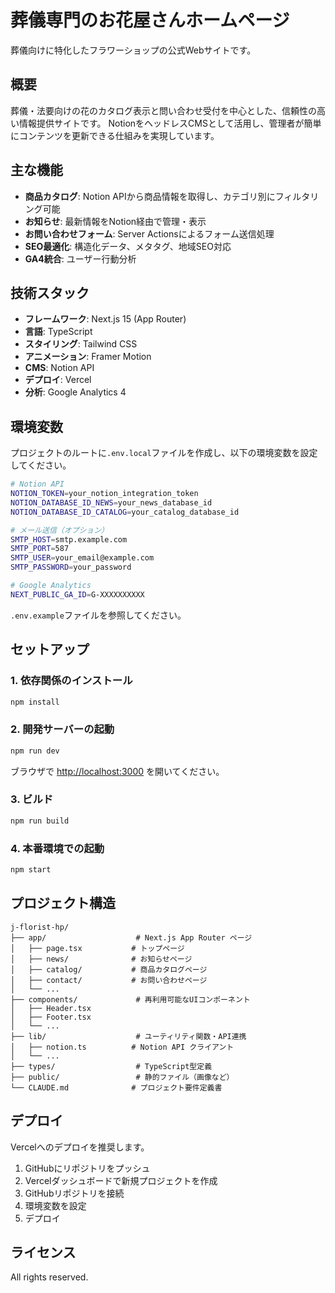 # 葬儀専門のお花屋さんホームページ

葬儀向けに特化したフラワーショップの公式Webサイトです。

## 概要

葬儀・法要向けの花のカタログ表示と問い合わせ受付を中心とした、信頼性の高い情報提供サイトです。
NotionをヘッドレスCMSとして活用し、管理者が簡単にコンテンツを更新できる仕組みを実現しています。

## 主な機能

- **商品カタログ**: Notion APIから商品情報を取得し、カテゴリ別にフィルタリング可能
- **お知らせ**: 最新情報をNotion経由で管理・表示
- **お問い合わせフォーム**: Server Actionsによるフォーム送信処理
- **SEO最適化**: 構造化データ、メタタグ、地域SEO対応
- **GA4統合**: ユーザー行動分析

## 技術スタック

- **フレームワーク**: Next.js 15 (App Router)
- **言語**: TypeScript
- **スタイリング**: Tailwind CSS
- **アニメーション**: Framer Motion
- **CMS**: Notion API
- **デプロイ**: Vercel
- **分析**: Google Analytics 4

## 環境変数

プロジェクトのルートに`.env.local`ファイルを作成し、以下の環境変数を設定してください。

```bash
# Notion API
NOTION_TOKEN=your_notion_integration_token
NOTION_DATABASE_ID_NEWS=your_news_database_id
NOTION_DATABASE_ID_CATALOG=your_catalog_database_id

# メール送信（オプション）
SMTP_HOST=smtp.example.com
SMTP_PORT=587
SMTP_USER=your_email@example.com
SMTP_PASSWORD=your_password

# Google Analytics
NEXT_PUBLIC_GA_ID=G-XXXXXXXXXX
```

`.env.example`ファイルを参照してください。

## セットアップ

### 1. 依存関係のインストール

```bash
npm install
```

### 2. 開発サーバーの起動

```bash
npm run dev
```

ブラウザで [http://localhost:3000](http://localhost:3000) を開いてください。

### 3. ビルド

```bash
npm run build
```

### 4. 本番環境での起動

```bash
npm start
```

## プロジェクト構造

```
j-florist-hp/
├── app/                    # Next.js App Router ページ
│   ├── page.tsx           # トップページ
│   ├── news/              # お知らせページ
│   ├── catalog/           # 商品カタログページ
│   ├── contact/           # お問い合わせページ
│   └── ...
├── components/             # 再利用可能なUIコンポーネント
│   ├── Header.tsx
│   ├── Footer.tsx
│   └── ...
├── lib/                    # ユーティリティ関数・API連携
│   ├── notion.ts          # Notion API クライアント
│   └── ...
├── types/                  # TypeScript型定義
├── public/                 # 静的ファイル（画像など）
└── CLAUDE.md              # プロジェクト要件定義書
```

## デプロイ

Vercelへのデプロイを推奨します。

1. GitHubにリポジトリをプッシュ
2. Vercelダッシュボードで新規プロジェクトを作成
3. GitHubリポジトリを接続
4. 環境変数を設定
5. デプロイ

## ライセンス

All rights reserved.
